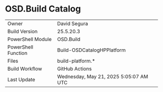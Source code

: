 ﻿# OSD.Build Catalog

| | |
|-|-|
| Owner | David Segura |
| Build Version | 25.5.20.3 |
| PowerShell Module | OSD.Build |
| PowerShell Function | Build-OSDCatalogHPPlatform |
| Files | build-platform.* |
| Build Workflow | GitHub Actions |
| Last Update | Wednesday, May 21, 2025 5:05:07 AM UTC |
